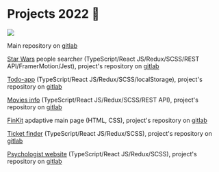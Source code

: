 <h1>Projects 2022 🎯</h1>

<img src='https://eitrawmaterials.eu/wp-content/uploads/2021/09/KAVA-Call-NewsHeader.jpg'/>

<p>Main repository on <a href='https://gitlab.com/VengerYuriy'>gitlab</a></p>

<p><a href='https://starwars-people.vercel.app'>Star Wars</a> people searcher (TypeScript/React JS/Redux/SCSS/REST API/FramerMotion/Jest), project's repository on <a href='https://gitlab.com/VengerYuriy/starwars'>gitlab</a></p>

<p><a href='https://todo-app-uptrader.vercel.app/projects'>Todo-app</a> (TypeScript/React JS/Redux/SCSS/localStorage), project's repository on <a href='https://gitlab.com/VengerYuriy/todo-app'>gitlab</a></p>

<p><a href='https://moives-info.vercel.app/'>Movies info</a> (TypeScript/React JS/Redux/SCSS/REST API), project's repository on <a href='https://gitlab.com/VengerYuriy/js_nl_graduate_work'>gitlab</a></p>

<p><a href='https://adaptive-page.vercel.app/'>FinKit</a> apdaptive main page (HTML, CSS), project's repository on <a href='https://gitlab.com/VengerYuriy/test-aeon'>gitlab</a></p>

<p><a href='https://ticket-finder.vercel.app/'>Ticket finder</a> (TypeScript/React JS/Redux/SCSS), project's repository on <a href='https://gitlab.com/VengerYuriy/ticket-finder'>gitlab</a></p>

<p><a href='https://psy-site.vercel.app/'>Psychologist website</a> (TypeScript/React JS/Redux/SCSS), project's repository on <a href='https://gitlab.com/VengerYuriy/psy-site'>gitlab</a></p>


<!--
**IuriiVenger/IuriiVenger** is a ✨ _special_ ✨ repository because its `README.md` (this file) appears on your GitHub profile.

Here are some ideas to get you started:

- 🔭 I’m currently working on ...
- 🌱 I’m currently learning ...
- 👯 I’m looking to collaborate on ...
- 🤔 I’m looking for help with ...
- 💬 Ask me about ...
- 📫 How to reach me: ...
- 😄 Pronouns: ...
- ⚡ Fun fact: ...
-->
